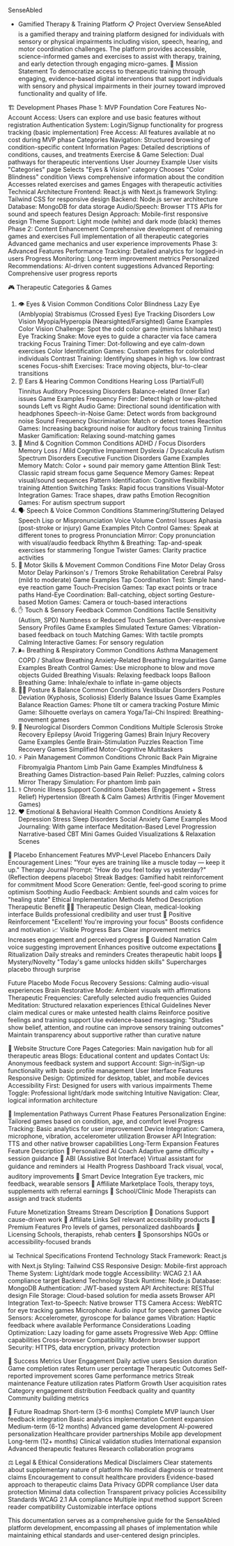 SenseAbled 
- Gamified Therapy & Training Platform
📋 Project Overview
SenseAbled is a gamified therapy and training platform designed for individuals with sensory or physical impairments including vision, speech, hearing, and motor coordination challenges. The platform provides accessible, science-informed games and exercises to assist with therapy, training, and early detection through engaging micro-games.
🎯 Mission Statement
To democratize access to therapeutic training through engaging, evidence-based digital interventions that support individuals with sensory and physical impairments in their journey toward improved functionality and quality of life.

🏗️ Development Phases
Phase 1: MVP Foundation
Core Features
No-Account Access: Users can explore and use basic features without registration
Authentication System: Login/Signup functionality for progress tracking (basic implementation)
Free Access: All features available at no cost during MVP phase
Categories Navigation: Structured browsing of condition-specific content
Information Pages: Detailed descriptions of conditions, causes, and treatments
Exercise & Game Selection: Dual pathways for therapeutic interventions
User Journey Example
User visits "Categories" page
Selects "Eyes & Vision" category
Chooses "Color Blindness" condition
Views comprehensive information about the condition
Accesses related exercises and games
Engages with therapeutic activities
Technical Architecture
Frontend: React.js with Next.js framework
Styling: Tailwind CSS for responsive design
Backend: Node.js server architecture
Database: MongoDB for data storage
Audio/Speech: Browser TTS APIs for sound and speech features
Design Approach: Mobile-first responsive design
Theme Support: Light mode (white) and dark mode (black) themes
Phase 2: Content Enhancement
Comprehensive development of remaining games and exercises
Full implementation of all therapeutic categories
Advanced game mechanics and user experience improvements
Phase 3: Advanced Features
Performance Tracking: Detailed analytics for logged-in users
Progress Monitoring: Long-term improvement metrics
Personalized Recommendations: AI-driven content suggestions
Advanced Reporting: Comprehensive user progress reports

🎮 Therapeutic Categories & Games
1. 👁️ Eyes & Vision
Common Conditions
Color Blindness
Lazy Eye (Amblyopia)
Strabismus (Crossed Eyes)
Eye Tracking Disorders
Low Vision
Myopia/Hyperopia (Nearsighted/Farsighted)
Game Examples
Color Vision Challenge: Spot the odd color game (mimics Ishihara test)
Eye Tracking Snake: Move eyes to guide a character via face camera tracking
Focus Training Timer: Dot-following and eye calm-down exercises
Color Identification Games: Custom palettes for colorblind individuals
Contrast Training: Identifying shapes in high vs. low contrast scenes
Focus-shift Exercises: Trace moving objects, blur-to-clear transitions
2. 👂 Ears & Hearing
Common Conditions
Hearing Loss (Partial/Full)
Tinnitus
Auditory Processing Disorders
Balance-related (Inner Ear) issues
Game Examples
Frequency Finder: Detect high or low-pitched sounds
Left vs Right Audio Game: Directional sound identification with headphones
Speech-in-Noise Game: Detect words from background noise
Sound Frequency Discrimination: Match or detect tones
Reaction Games: Increasing background noise for auditory focus training
Tinnitus Masker Gamification: Relaxing sound-matching games
3. 🧠 Mind & Cognition
Common Conditions
ADHD / Focus Disorders
Memory Loss / Mild Cognitive Impairment
Dyslexia / Dyscalculia
Autism Spectrum Disorders
Executive Function Disorders
Game Examples
Memory Match: Color + sound pair memory game
Attention Blink Test: Classic rapid stream focus game
Sequence Memory Games: Repeat visual/sound sequences
Pattern Identification: Cognitive flexibility training
Attention Switching Tasks: Rapid focus transitions
Visual-Motor Integration Games: Trace shapes, draw paths
Emotion Recognition Games: For autism spectrum support
4. 🗣️ Speech & Voice
Common Conditions
Stammering/Stuttering
Delayed Speech
Lisp or Mispronunciation
Voice Volume Control Issues
Aphasia (post-stroke or injury)
Game Examples
Pitch Control Games: Speak at different tones to progress
Pronunciation Mirror: Copy pronunciation with visual/audio feedback
Rhythm & Breathing: Tap-and-speak exercises for stammering
Tongue Twister Games: Clarity practice activities
5. 🦿 Motor Skills & Movement
Common Conditions
Fine Motor Delay
Gross Motor Delay
Parkinson's / Tremors
Stroke Rehabilitation
Cerebral Palsy (mild to moderate)
Game Examples
Tap Coordination Test: Simple hand-eye reaction game
Touch-Precision Games: Tap exact points or trace paths
Hand-Eye Coordination: Ball-catching, object sorting
Gesture-based Motion Games: Camera or touch-based interactions
6. ✋ Touch & Sensory Feedback
Common Conditions
Tactile Sensitivity (Autism, SPD)
Numbness or Reduced Touch Sensation
Over-responsive Sensory Profiles
Game Examples
Simulated Texture Games: Vibration-based feedback on touch
Matching Games: With tactile prompts
Calming Interactive Games: For sensory regulation
7. 🌬️ Breathing & Respiratory
Common Conditions
Asthma Management
COPD / Shallow Breathing
Anxiety-Related Breathing Irregularities
Game Examples
Breath Control Games: Use microphone to blow and move objects
Guided Breathing Visuals: Relaxing feedback loops
Balloon Breathing Game: Inhale/exhale to inflate in-game objects
8. 🧍‍♀️ Posture & Balance
Common Conditions
Vestibular Disorders
Posture Deviation (Kyphosis, Scoliosis)
Elderly Balance Issues
Game Examples
Balance Reaction Games: Phone tilt or camera tracking
Posture Mimic Game: Silhouette overlays on camera
Yoga/Tai-Chi Inspired: Breathing-movement games
9. 🧬 Neurological Disorders
Common Conditions
Multiple Sclerosis
Stroke Recovery
Epilepsy (Avoid Triggering Games)
Brain Injury Recovery
Game Examples
Gentle Brain-Stimulation Puzzles
Reaction Time Recovery Games
Simplified Motor-Cognitive Multitaskers
10. ⚡ Pain Management
Common Conditions
Chronic Back Pain
Migraine
Fibromyalgia
Phantom Limb Pain
Game Examples
Mindfulness & Breathing Games
Distraction-based Pain Relief: Puzzles, calming colors
Mirror Therapy Simulation: For phantom limb pain
11. ⚕️ Chronic Illness Support
Conditions
Diabetes (Engagement + Stress Relief)
Hypertension (Breath & Calm Games)
Arthritis (Finger Movement Games)
12. ❤️ Emotional & Behavioral Health
Common Conditions
Anxiety & Depression
Stress
Sleep Disorders
Social Anxiety
Game Examples
Mood Journaling: With game interface
Meditation-Based Level Progression
Narrative-based CBT Mini Games
Guided Visualizations & Relaxation Scenes

🌟 Placebo Enhancement Features
MVP-Level Placebo Enhancers
Daily Encouragement Lines: "Your eyes are training like a muscle today — keep it up."
Therapy Journal Prompt: "How do you feel today vs yesterday?" (Reflection deepens placebo)
Streak Badges: Gamified habit reinforcement for commitment
Mood Score Generation: Gentle, feel-good scoring to prime optimism
Soothing Audio Feedback: Ambient sounds and calm voices for "healing state"
Ethical Implementation Methods
Method
Description
Therapeutic Benefit
🧑‍⚕️ Therapeutic Design
Clean, medical-looking interface
Builds professional credibility and user trust
🎯 Positive Reinforcement
"Excellent! You're improving your focus"
Boosts confidence and motivation
📈 Visible Progress Bars
Clear improvement metrics
Increases engagement and perceived progress
🧘 Guided Narration
Calm voice suggesting improvement
Enhances positive outcome expectations
📅 Ritualization
Daily streaks and reminders
Creates therapeutic habit loops
🧩 Mystery/Novelty
"Today's game unlocks hidden skills"
Supercharges placebo through surprise

Future Placebo Mode
Focus Recovery Sessions: Calming audio-visual experiences
Brain Restorative Mode: Ambient visuals with affirmations
Therapeutic Frequencies: Carefully selected audio frequencies
Guided Meditation: Structured relaxation experiences
Ethical Guidelines
Never claim medical cures or make untested health claims
Reinforce positive feelings and training support
Use evidence-based messaging: "Studies show belief, attention, and routine can improve sensory training outcomes"
Maintain transparency about supportive rather than curative nature

🏢 Website Structure
Core Pages
Categories: Main navigation hub for all therapeutic areas
Blogs: Educational content and updates
Contact Us: Anonymous feedback system and support
Account: Sign-in/Sign-up functionality with basic profile management
User Interface Features
Responsive Design: Optimized for desktop, tablet, and mobile devices
Accessibility First: Designed for users with various impairments
Theme Toggle: Professional light/dark mode switching
Intuitive Navigation: Clear, logical information architecture

🔧 Implementation Pathways
Current Phase Features
Personalization Engine: Tailored games based on condition, age, and comfort level
Progress Tracking: Basic analytics for user improvement
Device Integration: Camera, microphone, vibration, accelerometer utilization
Browser API Integration: TTS and other native browser capabilities
Long-Term Expansion Features
Feature
Description
🤖 Personalized AI Coach
Adaptive game difficulty + session guidance
💬 ABI (Assistive Bot Interface)
Virtual assistant for guidance and reminders
📊 Health Progress Dashboard
Track visual, vocal, auditory improvements
📱 Smart Device Integration
Eye trackers, mic feedback, wearable sensors
🛒 Affiliate Marketplace
Tools, therapy toys, supplements with referral earnings
🏫 School/Clinic Mode
Therapists can assign and track students

Future Monetization Streams
Stream
Description
💝 Donations
Support cause-driven work
🔗 Affiliate Links
Sell relevant accessibility products
💎 Premium Features
Pro levels of games, personalized dashboards
📜 Licensing
Schools, therapists, rehab centers
🤝 Sponsorships
NGOs or accessibility-focused brands


📊 Technical Specifications
Frontend Technology Stack
Framework: React.js with Next.js
Styling: Tailwind CSS
Responsive Design: Mobile-first approach
Theme System: Light/dark mode toggle
Accessibility: WCAG 2.1 AA compliance target
Backend Technology Stack
Runtime: Node.js
Database: MongoDB
Authentication: JWT-based system
API Architecture: RESTful design
File Storage: Cloud-based solution for media assets
Browser API Integration
Text-to-Speech: Native browser TTS
Camera Access: WebRTC for eye tracking games
Microphone: Audio input for speech games
Device Sensors: Accelerometer, gyroscope for balance games
Vibration: Haptic feedback where available
Performance Considerations
Loading Optimization: Lazy loading for game assets
Progressive Web App: Offline capabilities
Cross-browser Compatibility: Modern browser support
Security: HTTPS, data encryption, privacy protection

🎯 Success Metrics
User Engagement
Daily active users
Session duration
Game completion rates
Return user percentage
Therapeutic Outcomes
Self-reported improvement scores
Game performance metrics
Streak maintenance
Feature utilization rates
Platform Growth
User acquisition rates
Category engagement distribution
Feedback quality and quantity
Community building metrics

🔮 Future Roadmap
Short-term (3-6 months)
Complete MVP launch
User feedback integration
Basic analytics implementation
Content expansion
Medium-term (6-12 months)
Advanced game development
AI-powered personalization
Healthcare provider partnerships
Mobile app development
Long-term (12+ months)
Clinical validation studies
International expansion
Advanced therapeutic features
Research collaboration programs

⚖️ Legal & Ethical Considerations
Medical Disclaimers
Clear statements about supplementary nature of platform
No medical diagnosis or treatment claims
Encouragement to consult healthcare providers
Evidence-based approach to therapeutic claims
Data Privacy
GDPR compliance
User data protection
Minimal data collection
Transparent privacy policies
Accessibility Standards
WCAG 2.1 AA compliance
Multiple input method support
Screen reader compatibility
Customizable interface options

This documentation serves as a comprehensive guide for the SenseAbled platform development, encompassing all phases of implementation while maintaining ethical standards and user-centered design principles.

